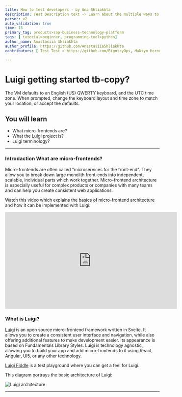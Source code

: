 ```yaml
---
title: How to test developers - by Ana Shliakhta 
description: Test Description text -> Learn about the multiple ways to install the SAP HANA client.
parser: v2
auto_validation: true
time: 15
primary_tag: products>sap-business-technology-platform
tags: [ tutorial>beginner, programming-tool>python]
author_name: Anastasiia Shliakhta
author_profile: https://github.com/AnastasiiaShliakhta
contributors: [ Test Test > https://github.com/BigotryOps, Maksym Hornostai > https://github.com/maximilianone, Anastasiia Test > https://github.com/AnastasiiaShliakhta ]

---
```


# Luigi getting started tb-copy?
<!-- description --> The VM defaults to an English (US) QWERTY keyboard, and the UTC time zone. When prompted, change the keyboard layout and time zone to match your location, or accept the defaults.

## You will learn
  - What micro-frontends are?
  - What the Luigi project is?
  - Luigi terminology?

---

### Introdaction What are micro-frontends?


Micro-frontends are often called "microservices for the front-end". They allow you to break down large monolith front-ends into independent, scalable, individual parts which work together. Micro-frontend architecture is especially useful for complex products or companies with many teams and can help you create consistent web applications.

Watch this video which explains the basics of micro-frontend architecture and how it can be implemented with Luigi:

<iframe width="560" height="315" src="https://www.youtube.com/embed/Bjp1_yvtR4Y" frameborder="0" allowfullscreen></iframe>


### What is Luigi?


[Luigi](https://luigi-project.io) is an open source micro-frontend framework written in Svelte. It allows you to create a consistent user interface and navigation, while also offering additional features to make development easier. Its appearance is based on Fundamentals Library Styles. Luigi is technology agnostic, allowing you to build your app and add micro-frontends to it using React, Angular, UI5, or any other technology.

[Luigi Fiddle](https://fiddle.luigi-project.io) is a test playground where you can get a feel for Luigi.

This diagram portrays the basic architecture of Luigi:

<!-- size:600px -->
![Luigi architecture](download-flat.png)


---
